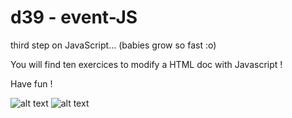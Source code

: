 # d39 - event-JS

third step on JavaScript... (babies grow so fast :o)

You will find ten exercices to modify a HTML doc with Javascript !

Have fun !

![alt text](https://www.system-concepts.com/wp-content/uploads/2020/02/excited-minions-gif.gif)
![alt text](https://logos-world.net/wp-content/uploads/2023/02/JavaScript-Logo.png)

